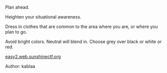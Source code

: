 Plan ahead.

Heighten your situational awareness.

Dress in clothes that are common to the area where you are, or where you plan to go.

Avoid bright colors. Neutral will blend in. Choose grey over black or white or red.

[easy2.web.sunshinectf.org](http://easy2.web.sunshinectf.org)

Author: kablaa
